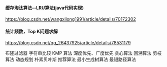 

#### 缓存淘汰算法--LRU算法(java代码实现)

https://blog.csdn.net/wangxilong1991/article/details/70172302



#### 统计频数，Top K问题求解

https://blog.csdn.net/qq_26437925/article/details/78531179



布隆过滤器
字符串比较
KMP 算法
深度优先、广度优先
贪心算法
回溯算法
剪枝算法
动态规划
朴素贝叶斯
推荐算法
最小生成树算法
最短路径算法







